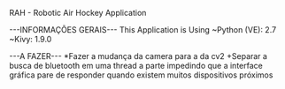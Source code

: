 RAH - Robotic Air Hockey Application

---INFORMAÇÕES GERAIS---
This Application is Using
~Python (VE): 2.7  
~Kivy: 1.9.0

---A FAZER---
*Fazer a mudança da camera para a da cv2
+Separar a busca de bluetooth em uma thread a parte impedindo que a interface gráfica pare de responder quando existem muitos dispositivos próximos